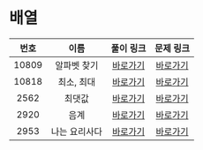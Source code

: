 # 배열

| 번호 | 이름 | 풀이 링크 | 문제 링크 |
| :--: | :--------------------------: | :------: | :------: |
| 10809 | 알파벳 찾기 | [바로가기](./p10809/Main.java) | [바로가기](https://www.acmicpc.net/problem/10809)
| 10818 | 최소, 최대 | [바로가기](./p10818/Main.java) | [바로가기](https://www.acmicpc.net/problem/10818)
| 2562 | 최댓값 | [바로가기](./p2562/Main.java) | [바로가기](https://www.acmicpc.net/problem/2562)
| 2920 | 음계 | [바로가기](./p2920/Main.java) | [바로가기](https://www.acmicpc.net/problem/2920)
| 2953 | 나는 요리사다 | [바로가기](./p2953/Main.java) | [바로가기](https://www.acmicpc.net/problem/2953)